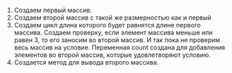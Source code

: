1. Создаем первый массив.
2. Создаем второй массив с такой же размерностью как и первый
3. Создаем цикл длина которого будет равнятся длине первого массива. Создаем проверку, если элемент массива меньше или равен 3, то его заносим во второй массив. И так пока не проверим весь массив на условие. Переменная count создана для добавления элементов во второй массив, которые удовлетворяют условию.
4. Создается метод для вывода второго массива.